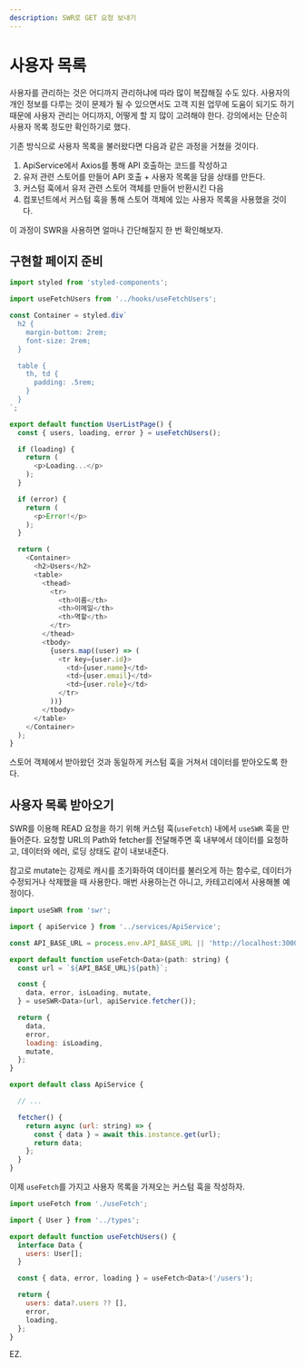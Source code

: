 ```yaml
---
description: SWR로 GET 요청 보내기
---
```


# 사용자 목록

사용자를 관리하는 것은 어디까지 관리하냐에 따라 많이 복잡해질 수도 있다. 사용자의 개인 정보를 다루는 것이 문제가 될 수 있으면서도 고객 지원 업무에 도움이 되기도 하기 때문에 사용자 관리는 어디까지, 어떻게 할 지 많이 고려해야 한다. 강의에서는 단순히 사용자 목록 정도만 확인하기로 했다.

기존 방식으로 사용자 목록을 불러왔다면 다음과 같은 과정을 거쳤을 것이다.

1. ApiService에서 Axios를 통해 API 호출하는 코드를 작성하고
2. 유저 관련 스토어를 만들어 API 호출 + 사용자 목록을 담을 상태를 만든다.
3. 커스텀 훅에서 유저 관련 스토어 객체를 만들어 반환시킨 다음
4. 컴포넌트에서 커스텀 훅을 통해 스토어 객체에 있는 사용자 목록을 사용했을 것이다.

이 과정이 SWR을 사용하면 얼마나 간단해질지 한 번 확인해보자.

## 구현할 페이지 준비

```js
import styled from 'styled-components';

import useFetchUsers from '../hooks/useFetchUsers';

const Container = styled.div`
  h2 {
    margin-bottom: 2rem;
    font-size: 2rem;
  }

  table {
    th, td {
      padding: .5rem;
    }
  }
`;

export default function UserListPage() {
  const { users, loading, error } = useFetchUsers();

  if (loading) {
    return (
      <p>Loading...</p>
    );
  }

  if (error) {
    return (
      <p>Error!</p>
    );
  }

  return (
    <Container>
      <h2>Users</h2>
      <table>
        <thead>
          <tr>
            <th>이름</th>
            <th>이메일</th>
            <th>역할</th>
          </tr>
        </thead>
        <tbody>
          {users.map((user) => (
            <tr key={user.id}>
              <td>{user.name}</td>
              <td>{user.email}</td>
              <td>{user.role}</td>
            </tr>
          ))}
        </tbody>
      </table>
    </Container>
  );
}
```

스토어 객체에서 받아왔던 것과 동일하게 커스텀 훅을 거쳐서 데이터를 받아오도록 한다.

## 사용자 목록 받아오기

SWR를 이용해 READ 요청을 하기 위해 커스텀 훅(`useFetch`) 내에서 `useSWR` 훅을 만들어준다. 요청할 URL의 Path와 fetcher를 전달해주면 훅 내부에서 데이터를 요청하고, 데이터와 에러, 로딩 상태도 같이 내보내준다.

참고로 mutate는 강제로 캐시를 초기화하여 데이터를 불러오게 하는 함수로, 데이터가 수정되거나 삭제했을 때 사용한다. 매번 사용하는건 아니고, 카테고리에서 사용해볼 예정이다.

```js
import useSWR from 'swr';

import { apiService } from '../services/ApiService';

const API_BASE_URL = process.env.API_BASE_URL || 'http://localhost:3000/admin';

export default function useFetch<Data>(path: string) {
  const url = `${API_BASE_URL}${path}`;

  const {
    data, error, isLoading, mutate,
  } = useSWR<Data>(url, apiService.fetcher());

  return {
    data,
    error,
    loading: isLoading,
    mutate,
  };
}
```

```js
export default class ApiService {

  // ...

  fetcher() {
    return async (url: string) => {
      const { data } = await this.instance.get(url);
      return data;
    };
  }
}
```

이제 `useFetch`를 가지고 사용자 목록을 가져오는 커스텀 훅을 작성하자.

```js
import useFetch from './useFetch';

import { User } from '../types';

export default function useFetchUsers() {
  interface Data {
    users: User[];
  }

  const { data, error, loading } = useFetch<Data>('/users');

  return {
    users: data?.users ?? [],
    error,
    loading,
  };
}
```

EZ.
